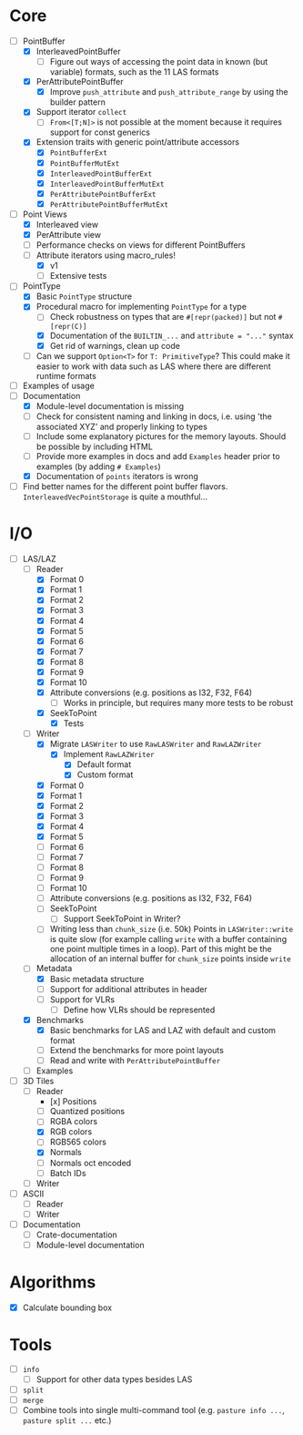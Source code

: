 # Core

- [ ] PointBuffer
    - [x] InterleavedPointBuffer
        - [ ] Figure out ways of accessing the point data in known (but variable) formats, such as the 11 LAS formats
    - [x] PerAttributePointBuffer
        - [x] Improve `push_attribute` and `push_attribute_range` by using the builder pattern
    - [x] Support iterator `collect`
        - [ ] `From<[T;N]>` is not possible at the moment because it requires support for const generics
    - [x] Extension traits with generic point/attribute accessors 
        - [x] `PointBufferExt`
        - [x] `PointBufferMutExt`
        - [x] `InterleavedPointBufferExt`
        - [x] `InterleavedPointBufferMutExt`
        - [x] `PerAttributePointBufferExt`
        - [x] `PerAttributePointBufferMutExt`
- [ ] Point Views
    - [x] Interleaved view
    - [x] PerAttribute view
    - [ ] Performance checks on views for different PointBuffers
    - [ ] Attribute iterators using macro_rules!
        - [x] v1
        - [ ] Extensive tests
- [ ] PointType
    - [x] Basic `PointType` structure
    - [x] Procedural macro for implementing `PointType` for a type
        - [ ] Check robustness on types that are `#[repr(packed)]` but not `#[repr(C)]`
        - [x] Documentation of the `BUILTIN_...` and `attribute = "..."` syntax
        - [x] Get rid of warnings, clean up code
    - [ ] Can we support `Option<T>` for `T: PrimitiveType`? This could make it easier to work with data such as LAS where there are different runtime formats
- [ ] Examples of usage
- [ ] Documentation 
    - [x] Module-level documentation is missing 
    - [ ] Check for consistent naming and linking in docs, i.e. using 'the associated XYZ' and properly linking to types
    - [ ] Include some explanatory pictures for the memory layouts. Should be possible by including HTML
    - [ ] Provide more examples in docs and add `Examples` header prior to examples (by adding `# Examples`)
    - [x] Documentation of `points` iterators is wrong
- [ ] Find better names for the different point buffer flavors. `InterleavedVecPointStorage` is quite a mouthful... 

# I/O

- [ ] LAS/LAZ
    - [ ] Reader
        - [x] Format 0
        - [x] Format 1
        - [x] Format 2
        - [x] Format 3
        - [x] Format 4
        - [x] Format 5
        - [x] Format 6
        - [x] Format 7
        - [x] Format 8
        - [x] Format 9
        - [x] Format 10
        - [x] Attribute conversions (e.g. positions as I32, F32, F64)
            - [ ] Works in principle, but requires many more tests to be robust 
        - [x] SeekToPoint
            - [x] Tests
    - [ ] Writer
        - [x] Migrate `LASWriter` to use `RawLASWriter` and `RawLAZWriter`
            - [x] Implement `RawLAZWriter`
                - [x] Default format
                - [x] Custom format
        - [x] Format 0
        - [x] Format 1
        - [x] Format 2
        - [x] Format 3
        - [x] Format 4
        - [x] Format 5
        - [ ] Format 6
        - [ ] Format 7
        - [ ] Format 8
        - [ ] Format 9
        - [ ] Format 10
        - [ ] Attribute conversions (e.g. positions as I32, F32, F64)
        - [ ] SeekToPoint
            - [ ] Support SeekToPoint in Writer? 
        - [ ] Writing less than `chunk_size` (i.e. 50k) Points in `LASWriter::write` is quite slow (for example calling `write` with a buffer containing one point multiple times in a loop). Part of this might be the allocation of an internal buffer for `chunk_size` points inside `write`
    - [ ] Metadata
        - [x] Basic metadata structure
        - [ ] Support for additional attributes in header
        - [ ] Support for VLRs
            - [ ] Define how VLRs should be represented 
    - [x] Benchmarks
        - [x] Basic benchmarks for LAS and LAZ with default and custom format
        - [ ] Extend the benchmarks for more point layouts
        - [ ] Read and write with `PerAttributePointBuffer`
    - [ ] Examples
- [ ] 3D Tiles
    - [ ] Reader
        - [x] Positions
        - [ ] Quantized positions
        - [ ] RGBA colors
        - [x] RGB colors
        - [ ] RGB565 colors
        - [x] Normals
        - [ ] Normals oct encoded
        - [ ] Batch IDs
    - [ ] Writer
- [ ] ASCII
    - [ ] Reader
    - [ ] Writer
- [ ] Documentation
    - [ ] Crate-documentation
    - [ ] Module-level documentation

# Algorithms

- [x] Calculate bounding box

# Tools

- [ ] `info`
    - [ ] Support for other data types besides LAS
- [ ] `split`
- [ ] `merge`
- [ ] Combine tools into single multi-command tool (e.g. `pasture info ...`, `pasture split ...` etc.)